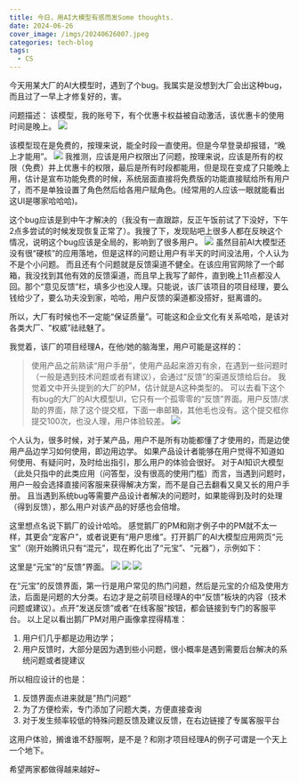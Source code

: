```yaml
---
title: 今日，用AI大模型有感而发Some thoughts.
date: 2024-06-26
cover_image: /imgs/20240626007.jpeg
categories: tech-blog
tags:
  - CS
---
```


今天用某大厂的AI大模型时，遇到了个bug。我属实是没想到大厂会出这种bug，而且过了一早上才修复好的，害。

问题描述：
该模型，我的账号下，有个优惠卡权益被自动激活，该优惠卡的使用时间是晚上。
![](/imgs/20240626001.png)

该模型现在是免费的，按理来说，能全时段一直使用。但是今早登录却报错，“晚上才能用”。
![](/imgs/20240626002.png)
我推测，应该是用户权限出了问题，按理来说，应该是所有的权限（免费）并上优惠卡的权限，最后是所有时段都能用，但是现在变成了只能晚上用，估计是宣布功能免费的时候，系统层面直接将免费版的功能直接赋给所有用户了，而不是单独设置了角色然后给各用户赋角色。(经常用的人应该一眼就能看出这UI是哪家哈哈哈)。

这个bug应该是到中午才解决的（我没有一直跟踪，反正午饭前试了下没好，下午2点多尝试的时候发现恢复正常了）。我搜了下，发现贴吧上很多人都在反映这个情况，说明这个bug应该是全局的，影响到了很多用户。
![](/imgs/20240626008.png)
虽然目前AI大模型还没有很“硬核”的应用落地，但是这样的问题让用户有半天的时间没法用，个人认为不是个小问题。
而且还有个问题就是反馈渠道不健全。在该应用官网除了一个邮箱，我没找到其他有效的反馈渠道，而且早上我写了邮件，直到晚上11点都没人回。那个“意见反馈”栏，填多少也没人理。只能说，该厂该项目的项目经理，要么钱给少了，要么功夫没到家，哈哈，用户反馈的渠道都没搭好，挺离谱的。

所以，大厂有时候也不一定能“保证质量”。可能这和企业文化有关系哈哈，是该对各类大厂、“权威”祛祛魅了。

我觉着，该厂的项目经理A，在他/她的脑海里，用户可能是这样的：
>使用产品之前熟读“用户手册”，使用产品起来游刃有余，在遇到一些问题时（一般是遇到技术问题或者有建议），会通过“反馈”的渠道反馈给后台。
我觉着文中开头提到的大厂的PM，估计就是A这种类型的。
可以去看下这个有bug的大厂的AI大模型UI，它只有一个孤零零的“反馈”界面。用户反馈/求助的界面，除了这个提交框，下面一串邮箱，其他毛也没有。这个提交框你提交100次，也没人理，用户体验较差。
![](/imgs/20240626006.png)

个人认为，很多时候，对于某产品，用户不是所有功能都懂了才使用的，而是边使用产品边学习如何使用，即边用边学。
如果产品设计者能够在用户觉得不知道如何使用、有疑问时，及时给出指引，那么用户的体验会很好。
对于AI知识大模型（此处只指中的此类应用（问答型，没有很高的使用门槛）而言，当遇到问题时，用户一般会选择直接问客服来获得解决方案，而不是自己去翻看又臭又长的用户手册。
且当遇到系统bug等需要产品设计者解决的问题时，如果能得到及时的处理（得到反馈），那么用户对该产品的好感也会倍增。

这里想点名说下鹅厂的设计哈哈。
感觉鹅厂的PM和刚才例子中的PM就不太一样，其更会“宠客户”，或者说更有“用户思维”。打开鹅厂的AI大模型应用网页“元宝”（刚开始腾讯只有“混元”，现在孵化出了“元宝”、“元器”），示例如下：

>
这里是“元宝”的“反馈”界面。
![](/imgs/20240626003.png)
![](/imgs/20240626004.png)
![](/imgs/20240626005.png)

在“元宝”的反馈界面，第一行是用户常见的热门问题，然后是元宝的介绍及使用方法，后面是问题的大分类。右边才是之前项目经理A的中“反馈”板块的内容（技术问题或建议）。点开“发送反馈”或者“在线客服”按钮，都会链接到专门的客服平台。
以上足以看出鹅厂PM对用户画像拿捏得精准：
1. 用户们几乎都是边用边学；
2. 用户反馈时，大部分是因为遇到些小问题，很小概率是遇到需要后台解决的系统问题或者提建议

所以相应设计的也是：
1. 反馈界面点进来就是”热门问题“
2. 为了方便检索，专门添加了问题大类，方便直接查询
3. 对于发生频率较低的特殊问题反馈及建议反馈，在右边链接了专属客服平台

这用户体验，搁谁谁不舒服啊，是不是？和刚才项目经理A的例子可谓是一个天上一个地下。

希望两家都做得越来越好~